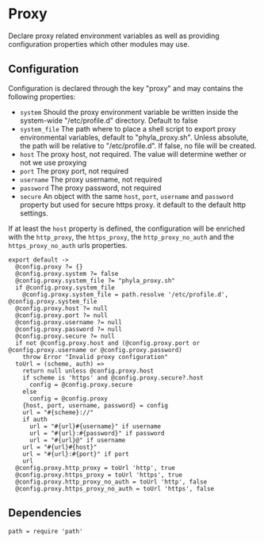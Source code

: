 
# Proxy

Declare proxy related environment variables as well as 
providing configuration properties which other modules may use.

## Configuration

Configuration is declared through the key "proxy" and may 
contains the following properties:

*   `system`
    Should the proxy environment variable be written inside the
    system-wide "/etc/profile.d" directory. Default to false
*   `system_file`
    The path where to place a shell script to export
    proxy environmental variables, default to 
    "phyla_proxy.sh". Unless absolute, the path will 
    be relative to "/etc/profile.d". If false, no
    file will be created.
*   `host`
    The proxy host, not required. The value will determine
    wether or not we use proxying
*   `port`
    The proxy port, not required
*   `username`
    The proxy username, not required
*   `password`
    The proxy password, not required
*   `secure`
    An object with the same `host`, `port`, `username` and
    `password` property but used for secure https proxy. it
    default to the default http settings.

If at least the `host` property is defined, the 
configuration will be enriched with the `http_proxy`, the
`https_proxy`, the `http_proxy_no_auth` and the 
`https_proxy_no_auth` urls properties.

    export default ->
      @config.proxy ?= {}
      @config.proxy.system ?= false
      @config.proxy.system_file ?= "phyla_proxy.sh"
      if @config.proxy.system_file
        @config.proxy.system_file = path.resolve '/etc/profile.d', @config.proxy.system_file
      @config.proxy.host ?= null
      @config.proxy.port ?= null
      @config.proxy.username ?= null
      @config.proxy.password ?= null
      @config.proxy.secure ?= null
      if not @config.proxy.host and (@config.proxy.port or @config.proxy.username or @config.proxy.password)
        throw Error "Invalid proxy configuration"
      toUrl = (scheme, auth) =>
        return null unless @config.proxy.host
        if scheme is 'https' and @config.proxy.secure?.host
          config = @config.proxy.secure
        else
          config = @config.proxy
        {host, port, username, password} = config
        url = "#{scheme}://"
        if auth
          url = "#{url}#{username}" if username
          url = "#{url}:#{password}" if password
          url = "#{url}@" if username
        url = "#{url}#{host}"
        url = "#{url}:#{port}" if port
        url
      @config.proxy.http_proxy = toUrl 'http', true
      @config.proxy.https_proxy = toUrl 'https', true
      @config.proxy.http_proxy_no_auth = toUrl 'http', false
      @config.proxy.https_proxy_no_auth = toUrl 'https', false

## Dependencies

    path = require 'path'
